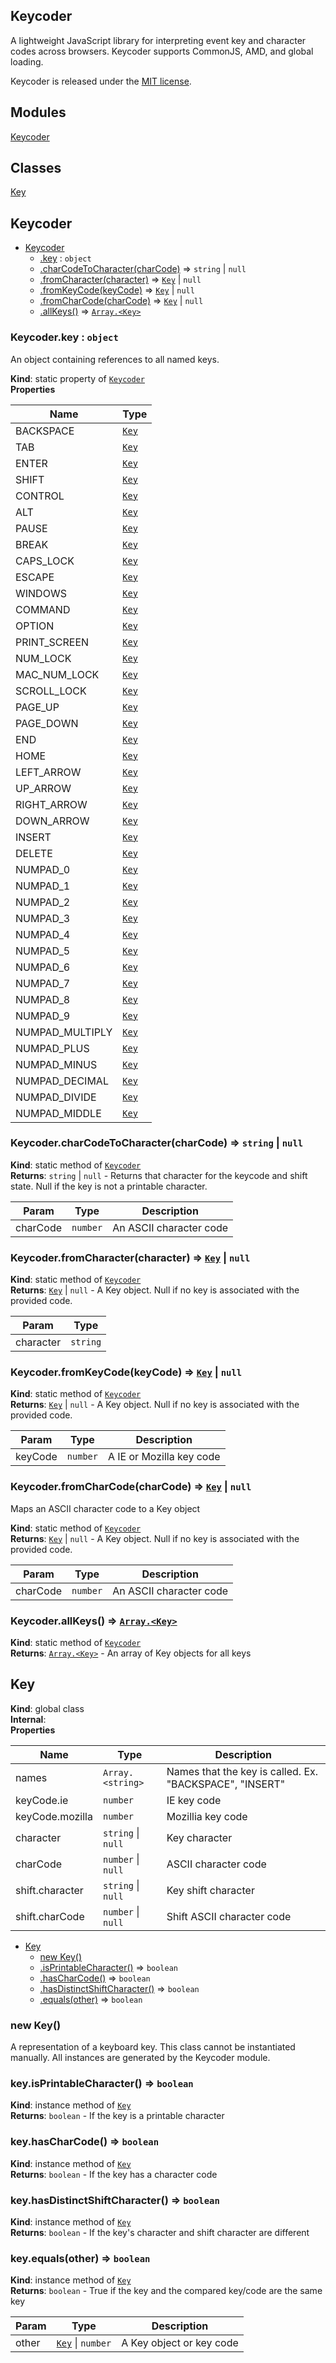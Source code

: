 ## Keycoder

A lightweight JavaScript library for interpreting event key and character codes across browsers. Keycoder supports CommonJS, AMD, and global loading.

Keycoder is released under the [MIT license](https://github.com/nbeach/keycoder/blob/master/LICENSE).

## Modules

<dl>
<dt><a href="#module_Keycoder">Keycoder</a></dt>
<dd></dd>
</dl>

## Classes

<dl>
<dt><a href="#Key">Key</a></dt>
<dd></dd>
</dl>

<a name="module_Keycoder"></a>

## Keycoder

* [Keycoder](#module_Keycoder)
    * [.key](#module_Keycoder.key) : <code>object</code>
    * [.charCodeToCharacter(charCode)](#module_Keycoder.charCodeToCharacter) ⇒ <code>string</code> &#124; <code>null</code>
    * [.fromCharacter(character)](#module_Keycoder.fromCharacter) ⇒ <code>[Key](#Key)</code> &#124; <code>null</code>
    * [.fromKeyCode(keyCode)](#module_Keycoder.fromKeyCode) ⇒ <code>[Key](#Key)</code> &#124; <code>null</code>
    * [.fromCharCode(charCode)](#module_Keycoder.fromCharCode) ⇒ <code>[Key](#Key)</code> &#124; <code>null</code>
    * [.allKeys()](#module_Keycoder.allKeys) ⇒ <code>[Array.&lt;Key&gt;](#Key)</code>

<a name="module_Keycoder.key"></a>

### Keycoder.key : <code>object</code>
An object containing references to all named keys.

**Kind**: static property of <code>[Keycoder](#module_Keycoder)</code>  
**Properties**

| Name | Type |
| --- | --- |
| BACKSPACE | <code>[Key](#Key)</code> | 
| TAB | <code>[Key](#Key)</code> | 
| ENTER | <code>[Key](#Key)</code> | 
| SHIFT | <code>[Key](#Key)</code> | 
| CONTROL | <code>[Key](#Key)</code> | 
| ALT | <code>[Key](#Key)</code> | 
| PAUSE | <code>[Key](#Key)</code> | 
| BREAK | <code>[Key](#Key)</code> | 
| CAPS_LOCK | <code>[Key](#Key)</code> | 
| ESCAPE | <code>[Key](#Key)</code> | 
| WINDOWS | <code>[Key](#Key)</code> | 
| COMMAND | <code>[Key](#Key)</code> | 
| OPTION | <code>[Key](#Key)</code> | 
| PRINT_SCREEN | <code>[Key](#Key)</code> | 
| NUM_LOCK | <code>[Key](#Key)</code> | 
| MAC_NUM_LOCK | <code>[Key](#Key)</code> | 
| SCROLL_LOCK | <code>[Key](#Key)</code> | 
| PAGE_UP | <code>[Key](#Key)</code> | 
| PAGE_DOWN | <code>[Key](#Key)</code> | 
| END | <code>[Key](#Key)</code> | 
| HOME | <code>[Key](#Key)</code> | 
| LEFT_ARROW | <code>[Key](#Key)</code> | 
| UP_ARROW | <code>[Key](#Key)</code> | 
| RIGHT_ARROW | <code>[Key](#Key)</code> | 
| DOWN_ARROW | <code>[Key](#Key)</code> | 
| INSERT | <code>[Key](#Key)</code> | 
| DELETE | <code>[Key](#Key)</code> | 
| NUMPAD_0 | <code>[Key](#Key)</code> | 
| NUMPAD_1 | <code>[Key](#Key)</code> | 
| NUMPAD_2 | <code>[Key](#Key)</code> | 
| NUMPAD_3 | <code>[Key](#Key)</code> | 
| NUMPAD_4 | <code>[Key](#Key)</code> | 
| NUMPAD_5 | <code>[Key](#Key)</code> | 
| NUMPAD_6 | <code>[Key](#Key)</code> | 
| NUMPAD_7 | <code>[Key](#Key)</code> | 
| NUMPAD_8 | <code>[Key](#Key)</code> | 
| NUMPAD_9 | <code>[Key](#Key)</code> | 
| NUMPAD_MULTIPLY | <code>[Key](#Key)</code> | 
| NUMPAD_PLUS | <code>[Key](#Key)</code> | 
| NUMPAD_MINUS | <code>[Key](#Key)</code> | 
| NUMPAD_DECIMAL | <code>[Key](#Key)</code> | 
| NUMPAD_DIVIDE | <code>[Key](#Key)</code> | 
| NUMPAD_MIDDLE | <code>[Key](#Key)</code> | 

<a name="module_Keycoder.charCodeToCharacter"></a>

### Keycoder.charCodeToCharacter(charCode) ⇒ <code>string</code> &#124; <code>null</code>
**Kind**: static method of <code>[Keycoder](#module_Keycoder)</code>  
**Returns**: <code>string</code> &#124; <code>null</code> - Returns that character for the keycode and shift state. Null if the key is not a printable character.  

| Param | Type | Description |
| --- | --- | --- |
| charCode | <code>number</code> | An ASCII character code |

<a name="module_Keycoder.fromCharacter"></a>

### Keycoder.fromCharacter(character) ⇒ <code>[Key](#Key)</code> &#124; <code>null</code>
**Kind**: static method of <code>[Keycoder](#module_Keycoder)</code>  
**Returns**: <code>[Key](#Key)</code> &#124; <code>null</code> - A Key object. Null if no key is associated with the provided code.  

| Param | Type |
| --- | --- |
| character | <code>string</code> | 

<a name="module_Keycoder.fromKeyCode"></a>

### Keycoder.fromKeyCode(keyCode) ⇒ <code>[Key](#Key)</code> &#124; <code>null</code>
**Kind**: static method of <code>[Keycoder](#module_Keycoder)</code>  
**Returns**: <code>[Key](#Key)</code> &#124; <code>null</code> - A Key object. Null if no key is associated with the provided code.  

| Param | Type | Description |
| --- | --- | --- |
| keyCode | <code>number</code> | A IE or Mozilla key code |

<a name="module_Keycoder.fromCharCode"></a>

### Keycoder.fromCharCode(charCode) ⇒ <code>[Key](#Key)</code> &#124; <code>null</code>
Maps an ASCII character code to a Key object

**Kind**: static method of <code>[Keycoder](#module_Keycoder)</code>  
**Returns**: <code>[Key](#Key)</code> &#124; <code>null</code> - A Key object. Null if no key is associated with the provided code.  

| Param | Type | Description |
| --- | --- | --- |
| charCode | <code>number</code> | An ASCII character code |

<a name="module_Keycoder.allKeys"></a>

### Keycoder.allKeys() ⇒ <code>[Array.&lt;Key&gt;](#Key)</code>
**Kind**: static method of <code>[Keycoder](#module_Keycoder)</code>  
**Returns**: <code>[Array.&lt;Key&gt;](#Key)</code> - An array of Key objects for all keys  
<a name="Key"></a>

## Key
**Kind**: global class  
**Internal**:   
**Properties**

| Name | Type | Description |
| --- | --- | --- |
| names | <code>Array.&lt;string&gt;</code> | Names that the key is called. Ex. "BACKSPACE", "INSERT" |
| keyCode.ie | <code>number</code> | IE key code |
| keyCode.mozilla | <code>number</code> | Mozillia key code |
| character | <code>string</code> &#124; <code>null</code> | Key character |
| charCode | <code>number</code> &#124; <code>null</code> | ASCII character code |
| shift.character | <code>string</code> &#124; <code>null</code> | Key shift character |
| shift.charCode | <code>number</code> &#124; <code>null</code> | Shift ASCII character code |


* [Key](#Key)
    * [new Key()](#new_Key_new)
    * [.isPrintableCharacter()](#Key+isPrintableCharacter) ⇒ <code>boolean</code>
    * [.hasCharCode()](#Key+hasCharCode) ⇒ <code>boolean</code>
    * [.hasDistinctShiftCharacter()](#Key+hasDistinctShiftCharacter) ⇒ <code>boolean</code>
    * [.equals(other)](#Key+equals) ⇒ <code>boolean</code>

<a name="new_Key_new"></a>

### new Key()
A representation of a keyboard key. This class cannot be instantiated manually. All instances are generated by the Keycoder module.

<a name="Key+isPrintableCharacter"></a>

### key.isPrintableCharacter() ⇒ <code>boolean</code>
**Kind**: instance method of <code>[Key](#Key)</code>  
**Returns**: <code>boolean</code> - If the key is a printable character  
<a name="Key+hasCharCode"></a>

### key.hasCharCode() ⇒ <code>boolean</code>
**Kind**: instance method of <code>[Key](#Key)</code>  
**Returns**: <code>boolean</code> - If the key has a character code  
<a name="Key+hasDistinctShiftCharacter"></a>

### key.hasDistinctShiftCharacter() ⇒ <code>boolean</code>
**Kind**: instance method of <code>[Key](#Key)</code>  
**Returns**: <code>boolean</code> - If the key's character and shift character are different  
<a name="Key+equals"></a>

### key.equals(other) ⇒ <code>boolean</code>
**Kind**: instance method of <code>[Key](#Key)</code>  
**Returns**: <code>boolean</code> - True if the key and the compared key/code are the same key  

| Param | Type | Description |
| --- | --- | --- |
| other | <code>[Key](#Key)</code> &#124; <code>number</code> | A Key object or key code |

